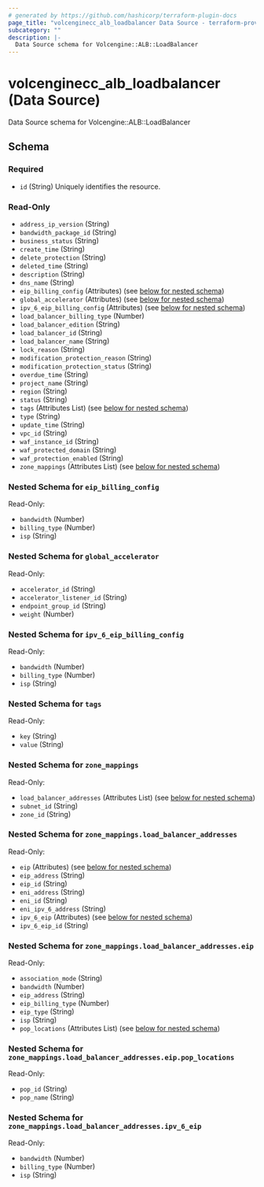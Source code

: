 ```yaml
---
# generated by https://github.com/hashicorp/terraform-plugin-docs
page_title: "volcenginecc_alb_loadbalancer Data Source - terraform-provider-volcenginecc"
subcategory: ""
description: |-
  Data Source schema for Volcengine::ALB::LoadBalancer
---
```


# volcenginecc_alb_loadbalancer (Data Source)

Data Source schema for Volcengine::ALB::LoadBalancer



<!-- schema generated by tfplugindocs -->
## Schema

### Required

- `id` (String) Uniquely identifies the resource.

### Read-Only

- `address_ip_version` (String)
- `bandwidth_package_id` (String)
- `business_status` (String)
- `create_time` (String)
- `delete_protection` (String)
- `deleted_time` (String)
- `description` (String)
- `dns_name` (String)
- `eip_billing_config` (Attributes) (see [below for nested schema](#nestedatt--eip_billing_config))
- `global_accelerator` (Attributes) (see [below for nested schema](#nestedatt--global_accelerator))
- `ipv_6_eip_billing_config` (Attributes) (see [below for nested schema](#nestedatt--ipv_6_eip_billing_config))
- `load_balancer_billing_type` (Number)
- `load_balancer_edition` (String)
- `load_balancer_id` (String)
- `load_balancer_name` (String)
- `lock_reason` (String)
- `modification_protection_reason` (String)
- `modification_protection_status` (String)
- `overdue_time` (String)
- `project_name` (String)
- `region` (String)
- `status` (String)
- `tags` (Attributes List) (see [below for nested schema](#nestedatt--tags))
- `type` (String)
- `update_time` (String)
- `vpc_id` (String)
- `waf_instance_id` (String)
- `waf_protected_domain` (String)
- `waf_protection_enabled` (String)
- `zone_mappings` (Attributes List) (see [below for nested schema](#nestedatt--zone_mappings))

<a id="nestedatt--eip_billing_config"></a>
### Nested Schema for `eip_billing_config`

Read-Only:

- `bandwidth` (Number)
- `billing_type` (Number)
- `isp` (String)


<a id="nestedatt--global_accelerator"></a>
### Nested Schema for `global_accelerator`

Read-Only:

- `accelerator_id` (String)
- `accelerator_listener_id` (String)
- `endpoint_group_id` (String)
- `weight` (Number)


<a id="nestedatt--ipv_6_eip_billing_config"></a>
### Nested Schema for `ipv_6_eip_billing_config`

Read-Only:

- `bandwidth` (Number)
- `billing_type` (Number)
- `isp` (String)


<a id="nestedatt--tags"></a>
### Nested Schema for `tags`

Read-Only:

- `key` (String)
- `value` (String)


<a id="nestedatt--zone_mappings"></a>
### Nested Schema for `zone_mappings`

Read-Only:

- `load_balancer_addresses` (Attributes List) (see [below for nested schema](#nestedatt--zone_mappings--load_balancer_addresses))
- `subnet_id` (String)
- `zone_id` (String)

<a id="nestedatt--zone_mappings--load_balancer_addresses"></a>
### Nested Schema for `zone_mappings.load_balancer_addresses`

Read-Only:

- `eip` (Attributes) (see [below for nested schema](#nestedatt--zone_mappings--load_balancer_addresses--eip))
- `eip_address` (String)
- `eip_id` (String)
- `eni_address` (String)
- `eni_id` (String)
- `eni_ipv_6_address` (String)
- `ipv_6_eip` (Attributes) (see [below for nested schema](#nestedatt--zone_mappings--load_balancer_addresses--ipv_6_eip))
- `ipv_6_eip_id` (String)

<a id="nestedatt--zone_mappings--load_balancer_addresses--eip"></a>
### Nested Schema for `zone_mappings.load_balancer_addresses.eip`

Read-Only:

- `association_mode` (String)
- `bandwidth` (Number)
- `eip_address` (String)
- `eip_billing_type` (Number)
- `eip_type` (String)
- `isp` (String)
- `pop_locations` (Attributes List) (see [below for nested schema](#nestedatt--zone_mappings--load_balancer_addresses--eip--pop_locations))

<a id="nestedatt--zone_mappings--load_balancer_addresses--eip--pop_locations"></a>
### Nested Schema for `zone_mappings.load_balancer_addresses.eip.pop_locations`

Read-Only:

- `pop_id` (String)
- `pop_name` (String)



<a id="nestedatt--zone_mappings--load_balancer_addresses--ipv_6_eip"></a>
### Nested Schema for `zone_mappings.load_balancer_addresses.ipv_6_eip`

Read-Only:

- `bandwidth` (Number)
- `billing_type` (Number)
- `isp` (String)
